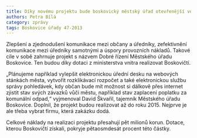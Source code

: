 ```yaml
---
title: Díky novému projektu bude boskovický městský úřad otevřenější veřejnosti
authors: Petra Bílá
category: zprávy
tags: Boskovice úřady 47-2013
---
```


Zlepšení a zjednodušení komunikace mezi občany a úředníky, zefektivnění komunikace mezi úředníky samotnými a úspory provozních nákladů. Takové cíle v sobě zahrnuje projekt s názvem Dobré řízení Městského úřadu Boskovice. Ten budou díky dotaci z ministerstva vnitra realizovat Boskovičtí.

„Plánujeme například vylepšit elektronickou úřední desku na webových stánkách města, vytvořit rozklikávací rozpočet a také elektronickou službu správy pohledávek, kdy občan bude mít možnost si dálkově přes internet zjistit stav svých závazků vůči městu, například stav zaplacení poplatku za komunální odpad,“ vyjmenoval David Škvařil, tajemník Městského úřadu Boskovice. Doplnil, že projekt budou realizovat až do roku 2015. Nejprve je ale třeba vybrat firmu, která zakázku dodá.

Celkové náklady na realizaci projektu přesahují pět milionů korun. Dotace, kterou Boskovičtí získali, pokryje pětaosmdesát procent této částky.
